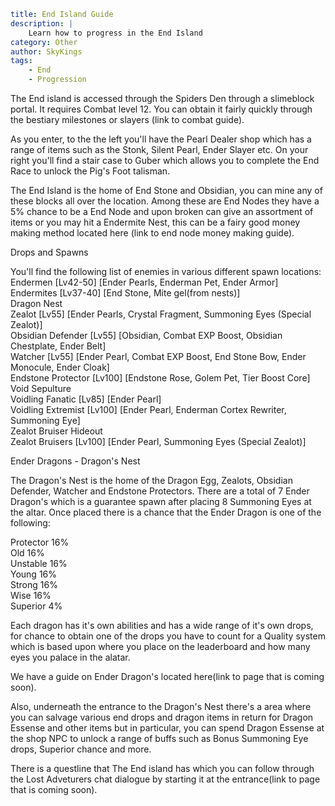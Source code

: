```yaml {metadata}
title: End Island Guide
description: |
    Learn how to progress in the End Island
category: Other
author: SkyKings
tags:
    - End
    - Progression
```

The End island is accessed through the Spiders Den through a slimeblock portal. It requires Combat level 12. You can obtain it fairly quickly through the bestiary milestones or slayers (link to combat guide).  
  
As you enter, to the the left you'll have the Pearl Dealer shop which has a range of items such as the Stonk, Silent Pearl, Ender Slayer etc. On your right you'll find a stair case to Guber which allows you to complete the End Race to unlock the Pig's Foot talisman.  
  
The End Island is the home of End Stone and Obsidian, you can mine any of these blocks all over the location. Among these are End Nodes they have a 5% chance to be a End Node and upon broken can give an assortment of items or you may hit a Endermite Nest, this can be a fairy good money making method located here (link to end node money making guide).

Drops and Spawns  
  
You'll find the following list of enemies in various different spawn locations:  
Endermen \[Lv42-50\] \[Ender Pearls, Enderman Pet, Ender Armor\]  
Endermites \[Lv37-40\] \[End Stone, Mite gel(from nests)\]  
Dragon Nest  
Zealot \[Lv55\] \[Ender Pearls, Crystal Fragment, Summoning Eyes (Special Zealot)\]  
Obsidian Defender \[Lv55\] \[Obsidian, Combat EXP Boost, Obsidian Chestplate, Ender Belt\]  
Watcher \[Lv55\] \[Ender Pearl, Combat EXP Boost, End Stone Bow, Ender Monocule, Ender Cloak\]  
Endstone Protector \[Lv100\] \[Endstone Rose, Golem Pet, Tier Boost Core\]  
Void Sepulture  
Voidling Fanatic \[Lv85\] \[Ender Pearl\]  
Voidling Extremist \[Lv100\] \[Ender Pearl, Enderman Cortex Rewriter, Summoning Eye\]  
Zealot Bruiser Hideout  
Zealot Bruisers \[Lv100\] \[Ender Pearl, Summoning Eyes (Special Zealot)\]

Ender Dragons - Dragon's Nest  
  
The Dragon's Nest is the home of the Dragon Egg, Zealots, Obsidian Defender, Watcher and Endstone Protectors. There are a total of 7 Ender Dragon's which is a guarantee spawn after placing 8 Summoning Eyes at the altar. Once placed there is a chance that the Ender Dragon is one of the following:  
  
Protector 16%  
Old 16%  
Unstable 16%  
Young 16%  
Strong 16%  
Wise 16%  
Superior 4%  
  
Each dragon has it's own abilities and has a wide range of it's own drops, for chance to obtain one of the drops you have to count for a Quality system which is based upon where you place on the leaderboard and how many eyes you palace in the alatar.  
  
We have a guide on Ender Dragon's located here(link to page that is coming soon).

  
  
Also, underneath the entrance to the Dragon's Nest there's a area where you can salvage various end drops and dragon items in return for Dragon Essense and other items but in particular, you can spend Dragon Essense at the shop NPC to unlock a range of buffs such as Bonus Summoning Eye drops, Superior chance and more.  
  
There is a questline that The End island has which you can follow through the Lost Adveturers chat dialogue by starting it at the entrance(link to page that is coming soon).

